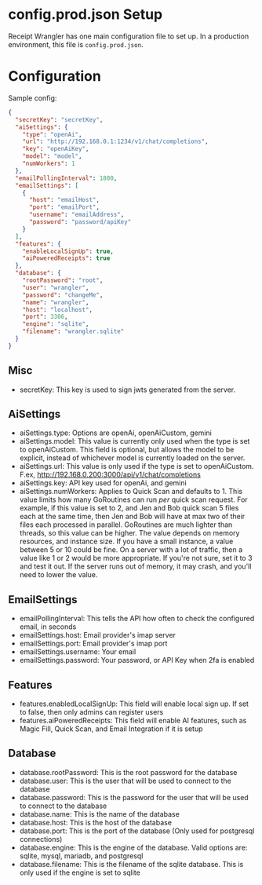 # config.prod.json Setup

Receipt Wrangler has one main configuration file to set up. In a production environment, this file
is `config.prod.json`.

# Configuration

Sample config:

```json
{
  "secretKey": "secretKey",
  "aiSettings": {
    "type": "openAi",
    "url": "http://192.168.0.1:1234/v1/chat/completions",
    "key": "openAiKey",
    "model": "model",
    "numWorkers": 1
  },
  "emailPollingInterval": 1800,
  "emailSettings": [
    {
      "host": "emailHost",
      "port": "emailPort",
      "username": "emailAddress",
      "password": "password/apiKey"
    }
  ],
  "features": {
    "enableLocalSignUp": true,
    "aiPoweredReceipts": true
  },
  "database": {
    "rootPassword": "root",
    "user": "wrangler",
    "password": "changeMe",
    "name": "wrangler",
    "host": "localhost",
    "port": 3306,
    "engine": "sqlite",
    "filename": "wrangler.sqlite"
  }
}
```

## Misc

- secretKey: This key is used to sign jwts generated from the server.

## AiSettings

- aiSettings.type: Options are openAi, openAiCustom, gemini
- aiSettings.model: This value is currently only used when the type is set to openAiCustom. This field is optional, but
  allows the model to be explicit, instead of whichever model is currently loaded on the server.
- aiSettings.url: This value is only used if the type is set to openAiCustom.
  F.ex, http://192.168.0.200:3000/api/v1/chat/completions
- aiSettings.key: API key used for openAi, and gemini
- aiSettings.numWorkers: Applies to Quick Scan and defaults to 1. This value limits how many GoRoutines can run *per*
  quick scan request.
  For example, if this
  value is set to 2, and Jen and Bob quick scan 5 files each at the same time, then Jen and Bob will have at max two of
  their
  files each processed in parallel. GoRoutines are much lighter than threads, so this value can be higher. The value
  depends on memory resources, and instance size. If you have a small instance, a value between 5 or 10 could be fine.
  On a server with a lot of traffic, then a value like 1 or 2 would be more appropriate. If you're not sure, set it to 3
  and test it out. If the server runs out of memory, it may crash, and you'll need to lower the value.

## EmailSettings

- emailPollingInterval: This tells the API how often to check the configured email, in seconds
- emailSettings.host: Email provider's imap server
- emailSettings.port: Email provider's imap port
- emailSettings.username: Your email
- emailSettings.password: Your password, or API Key when 2fa is enabled

## Features

- features.enabledLocalSignUp: This field will enable local sign up. If set to false, then only admins can register
  users
- features.aiPoweredReceipts: This field will enable AI features, such as Magic Fill, Quick Scan, and Email Integration
  if it is setup

## Database

- database.rootPassword: This is the root password for the database
- database.user: This is the user that will be used to connect to the database
- database.password: This is the password for the user that will be used to connect to the database
- database.name: This is the name of the database
- database.host: This is the host of the database
- database.port: This is the port of the database (Only used for postgresql connections)
- database.engine: This is the engine of the database. Valid options are: sqlite, mysql, mariadb, and postgresql
- database.filename: This is the filename of the sqlite database. This is only used if the engine is set to sqlite
